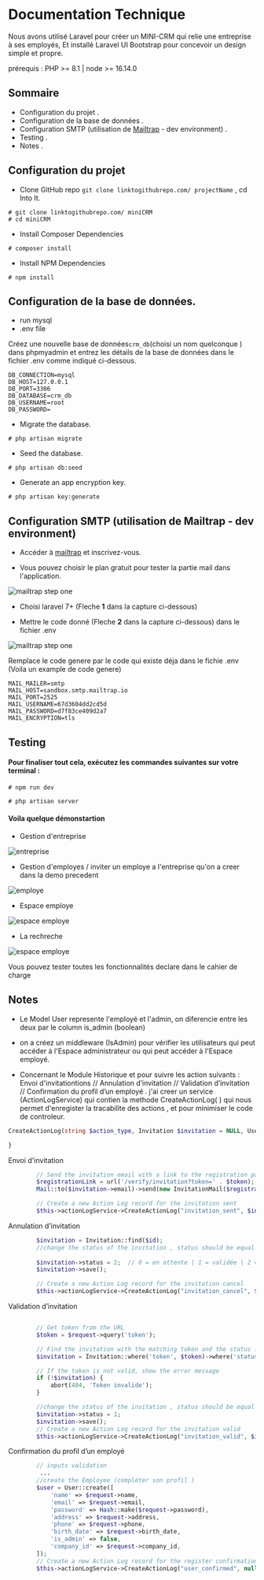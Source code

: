 # Documentation Technique

Nous avons utilisé Laravel pour créer un MINI-CRM qui relie une entreprise à ses employés, Et installé Laravel UI Bootstrap pour concevoir un design simple et propre.

prérequis : PHP >= 8.1 | node >= 16.14.0 

## Sommaire

- Configuration du projet .
- Configuration de la base de données .
- Configuration SMTP (utilisation de [Mailtrap](https://mailtrap.io/) - dev environment) .
- Testing .
- Notes .


## Configuration du projet

- Clone GitHub repo
`` git clone linktogithubrepo.com/ projectName `` , cd Into It.
```console
# git clone linktogithubrepo.com/ miniCRM
# cd miniCRM
```
- Install Composer Dependencies
```console
# composer install
```
- Install NPM Dependencies
```console
# npm install
```


## Configuration de la base de données.
- run mysql
- .env file

Créez une nouvelle base de données``crm_db``(choisi un nom quelconque ) dans phpmyadmin et entrez les détails de la base de données dans le fichier .env comme indiqué ci-dessous.
```code 
DB_CONNECTION=mysql
DB_HOST=127.0.0.1
DB_PORT=3306
DB_DATABASE=crm_db
DB_USERNAME=root
DB_PASSWORD=
```

- Migrate the database.
```console
# php artisan migrate
```

- Seed the database.
```console
# php artisan db:seed
```

- Generate an app encryption key.

```console
# php artisan key:generate
```

## Configuration SMTP (utilisation de Mailtrap - dev environment) 
- Accéder à [mailtrap](https://mailtrap.io/) et inscrivez-vous.

- Vous pouvez choisir le plan gratuit pour tester la partie mail dans l'application.

![mailtrap step one](picone.jpeg)

- Choisi laravel 7+ (Fleche **1** dans la capture ci-dessous)

- Mettre le code donné (Fleche **2** dans la capture ci-dessous) dans le fichier .env

![mailtrap step one](pictwo.jpeg)

Remplace le code genere par le code qui existe déja dans le fichie .env (Voila un example de code genere)
```code 
MAIL_MAILER=smtp
MAIL_HOST=sandbox.smtp.mailtrap.io
MAIL_PORT=2525
MAIL_USERNAME=67d3604dd2cd5d
MAIL_PASSWORD=d7f83ce409d2a7
MAIL_ENCRYPTION=tls
```



## Testing
#### Pour finaliser tout cela, exécutez les commandes suivantes sur votre terminal :

```console
# npm run dev
```

```console
# php artisan server
```

#### Voila quelque démonstartion
- Gestion d'entreprise

![entreprise](gone.gif)

- Gestion d'employes / inviter un employe a l'entreprise qu'on a creer dans la demo precedent

![employe](gtwo.gif)

- Espace employe

![espace employe](gtree.gif)

- La rechreche

![espace employe](gfoo.gif)

Vous pouvez tester toutes les fonctionnalités declare dans le cahier de charge

## Notes

- Le Model User represente l'employé et l'admin, on diferencie entre les deux par le column is_admin (boolean)

- on a créez un middleware (IsAdmin) pour vérifier les utilisateurs qui peut accéder à l'Espace administrateur  ou qui peut accéder à l'Espace employé.

- Concernant le Module Historique et pour suivre les action suivants : Envoi d'invitationtions // Annulation d’invitation // Validation d’invitation // Confirmation du profil d’un employé .
j'ai creer un service (ActionLogService) qui contien la methode CreateActionLog( ) qui nous permet d'enregister la tracabilite des actions , et pour minimiser le code de controleur.

 ```php
CreateActionLog(string $action_type, Invitation $invitation = NULL, User $user = NULL) {

}
```

Envoi d'invitation
```php
        // Send the invitation email with a link to the registration page
        $registrationLink = url('/verify/invitation?token=' . $token);
        Mail::to($invitation->email)->send(new InvitationMail($registrationLink));

        // Create a new Action Log record for the invitation sent
        $this->actionLogService->CreateActionLog("invitation_sent", $invitation); // 👈
```

Annulation d’invitation

```php
        $invitation = Invitation::find($id);
        //change the status of the invitation , status should be equal 2 : annulée
        
        $invitation->status = 2;  // 0 = en attente | 1 = validée | 2 = annulée || Default value equal 0
        $invitation->save();

        // Create a new Action Log record for the invitation cancel
        $this->actionLogService->CreateActionLog("invitation_cancel", $invitation);  // 👈
```

Validation d’invitation

```php

        // Get token from the URL
        $token = $request->query('token');

        // Find the invitation with the matching token and the status != 2 (annulée)
        $invitation = Invitation::where('token', $token)->where('status', '<>', 2)->first();

        // If the token is not valid, show the error message
        if (!$invitation) {
            abort(404, 'Token invalide');
        }

        //change the status of the invitation , status should be equal 1 : validée
        $invitation->status = 1;
        $invitation->save();
        // Create a new Action Log record for the invitation valid
        $this->actionLogService->CreateActionLog("invitation_valid", $invitation); // 👈

```

Confirmation du profil d’un employé

```php
        // inputs validation
         ...
        //create the Employee (compléter son profil )
        $user = User::create([
            'name' => $request->name,
            'email' => $request->email,
            'password' => Hash::make($request->password),
            'address' => $request->address,
            'phone' => $request->phone,
            'birth_date' => $request->birth_date,
            'is_admin' => false,
            'company_id' => $request->company_id,
        ]);
        // Create a new Action Log record for the register confirmation
        $this->actionLogService->CreateActionLog("user_confirmed", null, $user); // 👈

```